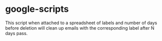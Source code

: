# google-scripts
This script when attached to a spreadsheet of labels and number of days before deletion will clean up emails with the corresponding label after N days pass.
